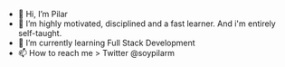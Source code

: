 - 👋 Hi, I’m Pilar
- 👀 I’m highly motivated, disciplined and a fast learner. And i'm entirely self-taught.
- 🌱 I’m currently learning Full Stack Development
- 📫 How to reach me > Twitter @soypilarm

<!---
soypilarm/soypilarm is a ✨ special ✨ repository because its `README.md` (this file) appears on your GitHub profile.
You can click the Preview link to take a look at your changes.
--->
